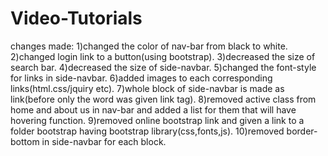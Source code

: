 # Video-Tutorials
changes made:
1)changed the color of nav-bar from black to white.
2)changed login link to a button(using bootstrap).
3)decreased the size of search bar.
4)decreased the size of side-navbar.
5)changed the font-style for links in side-navbar.
6)added images to each corresponding links(html.css/jquiry etc).
7)whole block of side-navbar is made as link(before only the word was given link tag). 
8)removed active class from home and about us in nav-bar and added a list for them that will have hovering function.
9)removed online bootstrap link and given a link to a folder bootstrap having bootstrap library(css,fonts,js).
10)removed border-bottom in side-navbar for each block.
